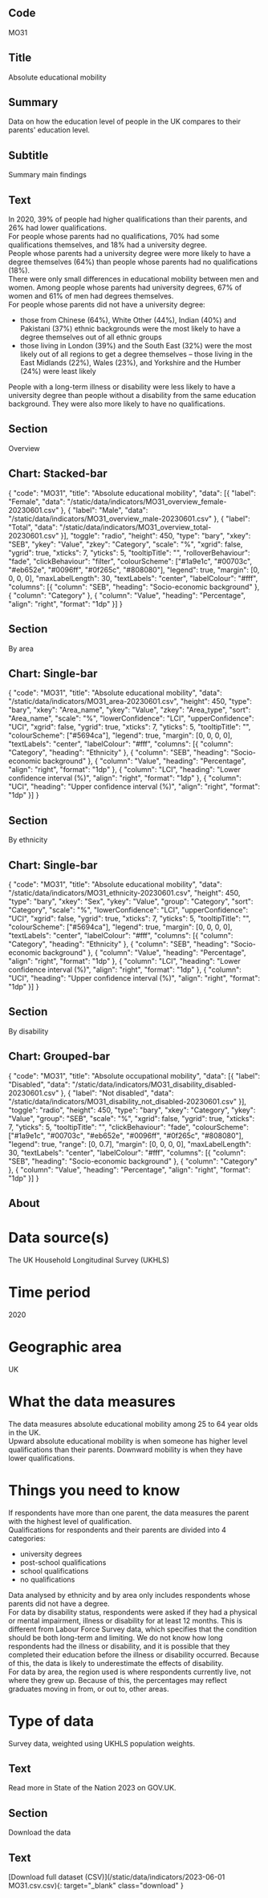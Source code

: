 ## Code
MO31

## Title
Absolute educational mobility

## Summary
Data on how the education level of people in the UK compares to their parents' education level.

## Subtitle
Summary main findings

## Text
In 2020, 39% of people had higher qualifications than their parents, and 26% had lower qualifications.
<br>
For people whose parents had no qualifications, 70% had some qualifications themselves, and 18% had a university degree.
<br>
People whose parents had a university degree were more likely to have a degree themselves (64%) than people whose parents had no qualifications (18%).
<br>
There were only small differences in educational mobility between men and women. Among people whose parents had university degrees, 67% of women and 61% of men had degrees themselves.
<br>
For people whose parents did not have a university degree:
<ul class="govuk-list">
<li>those from Chinese (64%), White Other (44%), Indian (40%) and Pakistani (37%) ethnic backgrounds were the most likely to have a degree themselves out of all ethnic groups</li>
<li>those living in London (39%) and the South East (32%) were the most likely out of all regions to get a degree themselves – those living in the East Midlands (22%), Wales (23%), and Yorkshire and the Humber (24%) were least likely</li>
</ul>

People with a long-term illness or disability were less likely to have a university degree than people without a disability from the same education background. They were also more likely to have no qualifications.

## Section
Overview

## Chart: Stacked-bar
{
    "code": "MO31",
    "title": "Absolute educational mobility",
    "data": [{
        "label": "Female",
        "data": "/static/data/indicators/MO31_overview_female-20230601.csv"
    }, {
        "label": "Male",
        "data": "/static/data/indicators/MO31_overview_male-20230601.csv"
    }, {
        "label": "Total",
        "data": "/static/data/indicators/MO31_overview_total-20230601.csv"
    }],
    "toggle": "radio",
    "height": 450,
    "type": "bary",
    "xkey": "SEB",
    "ykey": "Value",
    "zkey": "Category",
    "scale": "%",
    "xgrid": false,
    "ygrid": true,
    "xticks": 7,
    "yticks": 5,
    "tooltipTitle": "",
    "rolloverBehaviour": "fade",
    "clickBehaviour": "filter",
    "colourScheme": ["#1a9e1c", "#00703c", "#eb652e", "#0096ff", "#0f265c", "#808080"],
    "legend": true,
    "margin": [0, 0, 0, 0],
    "maxLabelLength": 30,
    "textLabels": "center",
    "labelColour": "#fff",
    "columns": [{
        "column": "SEB",
        "heading": "Socio-economic background"
    }, {
        "column": "Category"
    }, {
        "column": "Value",
        "heading": "Percentage",
        "align": "right",
        "format": "1dp"
    }]
}

## Section
By area

## Chart: Single-bar
{
    "code": "MO31",
    "title": "Absolute educational mobility",
    "data": "/static/data/indicators/MO31_area-20230601.csv",
    "height": 450,
    "type": "bary",
    "xkey": "Area_name",
    "ykey": "Value",
    "zkey": "Area_type",
    "sort": "Area_name",
    "scale": "%",
    "lowerConfidence": "LCI",
    "upperConfidence": "UCI",
    "xgrid": false,
    "ygrid": true,
    "xticks": 7,
    "yticks": 5,
    "tooltipTitle": "",
    "colourScheme": ["#5694ca"],
    "legend": true,
    "margin": [0, 0, 0, 0],
    "textLabels": "center",
    "labelColour": "#fff",
    "columns": [{
        "column": "Category",
        "heading": "Ethnicity"
    }, {
        "column": "SEB",
        "heading": "Socio-economic background"
    }, {
        "column": "Value",
        "heading": "Percentage",
        "align": "right",
        "format": "1dp"
    }, {
        "column": "LCI",
        "heading": "Lower confidence interval (%)",
        "align": "right",
        "format": "1dp"
    }, {
        "column": "UCI",
        "heading": "Upper confidence interval (%)",
        "align": "right",
        "format": "1dp"
    }]
}

## Section
By ethnicity

## Chart: Single-bar
{
    "code": "MO31",
    "title": "Absolute educational mobility",
    "data": "/static/data/indicators/MO31_ethnicity-20230601.csv",
    "height": 450,
    "type": "bary",
    "xkey": "Sex",
    "ykey": "Value",
    "group": "Category",
    "sort": "Category",
    "scale": "%",
    "lowerConfidence": "LCI",
    "upperConfidence": "UCI",
    "xgrid": false,
    "ygrid": true,
    "xticks": 7,
    "yticks": 5,
    "tooltipTitle": "",
    "colourScheme": ["#5694ca"],
    "legend": true,
    "margin": [0, 0, 0, 0],
    "textLabels": "center",
    "labelColour": "#fff",
    "columns": [{
        "column": "Category",
        "heading": "Ethnicity"
    }, {
        "column": "SEB",
        "heading": "Socio-economic background"
    }, {
        "column": "Value",
        "heading": "Percentage",
        "align": "right",
        "format": "1dp"
    }, {
        "column": "LCI",
        "heading": "Lower confidence interval (%)",
        "align": "right",
        "format": "1dp"
    }, {
        "column": "UCI",
        "heading": "Upper confidence interval (%)",
        "align": "right",
        "format": "1dp"
    }]
}

## Section
By disability

## Chart: Grouped-bar
{
    "code": "MO31",
    "title": "Absolute occupational mobility",
    "data": [{
        "label": "Disabled",
        "data": "/static/data/indicators/MO31_disability_disabled-20230601.csv"
    }, {
        "label": "Not disabled",
        "data": "/static/data/indicators/MO31_disability_not_disabled-20230601.csv"
    }],
    "toggle": "radio",
    "height": 450,
    "type": "bary",
    "xkey": "Category",
    "ykey": "Value",
    "group": "SEB",
    "scale": "%",
    "xgrid": false,
    "ygrid": true,
    "xticks": 7,
    "yticks": 5,
    "tooltipTitle": "",
    "clickBehaviour": "fade",
    "colourScheme": ["#1a9e1c", "#00703c", "#eb652e", "#0096ff", "#0f265c", "#808080"],
    "legend": true,
    "range": [0, 0.7],
    "margin": [0, 0, 0, 0],
    "maxLabelLength": 30,
    "textLabels": "center",
    "labelColour": "#fff",
    "columns": [{
        "column": "SEB",
        "heading": "Socio-economic background"
    }, {
        "column": "Category"
    }, {
        "column": "Value",
        "heading": "Percentage",
        "align": "right",
        "format": "1dp"
    }]
}

## About
# Data source(s)
The UK Household Longitudinal Survey (UKHLS)

# Time period
2020

# Geographic area
UK

# What the data measures
The data measures absolute educational mobility among 25 to 64 year olds in the UK. 
<br>
Upward absolute educational mobility is when someone has higher level qualifications than their parents. Downward mobility is when they have lower qualifications.

# Things you need to know
If respondents have more than one parent, the data measures the parent with the highest level of qualification.
<br>
Qualifications for respondents and their parents are divided into 4 categories:
<ul class="govuk-list">
<li>university degrees</li>
<li>post-school qualifications</li>
<li>school qualifications</li>
<li>no qualifications</li>
</ul>

Data analysed by ethnicity and by area only includes respondents whose parents did not have a degree.
<br>
For data by disability status, respondents were asked if they had a physical or mental impairment, illness or disability for at least 12 months. This is different from Labour Force Survey data, which specifies that the condition should be both long-term and limiting. We do not know how long respondents had the illness or disability, and it is possible that they completed their education before the illness or disability occurred. Because of this, the data is likely to underestimate the effects of disability.
<br>
For data by area, the region used is where respondents currently live, not where they grew up. Because of this, the percentages may reflect graduates moving in from, or out to, other areas. 

# Type of data
Survey data, weighted using UKHLS population weights.

## Text
Read more in State of the Nation 2023 on GOV.UK.

## Section
Download the data

## Text
[Download full dataset (CSV)](/static/data/indicators/2023-06-01 MO31.csv.csv){: target="_blank" class="download" }
